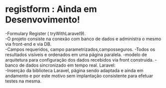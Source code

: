 # registform : Ainda em Desenvovimento!
-Formulary Register ( tryWithLaravel9).</br>
-O projeto consiste na conexão com banco de dados e administra o mesmo via front-end e via DB.</br>
-Campos requeridos, campo parametrizados,camposseguros.
-Todos os resultados visíveis e ordenados em uma página paralela.
-modelo de arquitetura para configuração dos dados recebidos via front construida.
-banco de dados sincronizado em tempo real.
Laravel:</br>
-Inserção da biblioteca Laravel, página sendo adaptada e ainda em andamento e por este motivo sem implantação consistente para efetuar testes na mesma.
